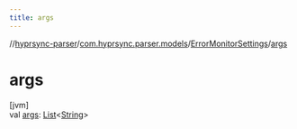 ```yaml
---
title: args
---
```

//[hyprsync-parser](../../../index.html)/[com.hyprsync.parser.models](../index.html)/[ErrorMonitorSettings](index.html)/[args](args.html)



# args



[jvm]\
val [args](args.html): [List](https://kotlinlang.org/api/core/kotlin-stdlib/kotlin.collections/-list/index.html)&lt;[String](https://kotlinlang.org/api/core/kotlin-stdlib/kotlin/-string/index.html)&gt;



